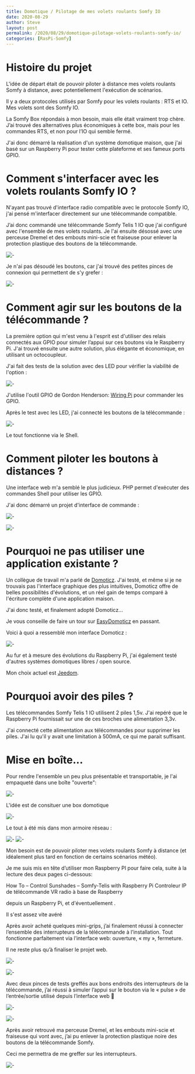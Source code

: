```yaml
---
title: Domotique / Pilotage de mes volets roulants Somfy IO
date: 2020-08-29
author: Steve
layout: post
permalink: /2020/08/29/domotique-pilotage-volets-roulants-somfy-io/
categories: [RasPi-Somfy]
---
```

# Histoire du projet

L'idée de départ était de pouvoir piloter à distance mes volets roulants Somfy à distance, avec potentiellement l'exécution de scénarios.

Il y a deux protocoles utilisés par Somfy pour les volets roulants : RTS et IO. Mes volets sont des Somfy IO.

La Somfy Box répondais à mon besoin, mais elle était vraiment trop chère. J’ai trouvé des alternatives plus économiques à cette box, mais pour les commandes RTS, et non pour l’IO qui semble fermé.

J'ai donc démarré la réalisation d'un système domotique maison, que j'ai basé sur un Raspberry Pi pour tester cette plateforme et ses fameux ports GPIO.

# Comment s'interfacer avec les volets roulants Somfy IO ?

N'ayant pas trouvé d'interface radio compatible avec le protocole Somfy IO, j'ai pensé m'interfacer directement sur une télécommande compatible.

J’ai donc commandé une télécommande Somfy Telis 1 IO que j'ai configuré avec l'ensemble de mes volets roulants. Je l'ai ensuite désossé avec une perceuse Dremel et des embouts mini-scie et fraiseuse pour enlever la protection plastique des boutons de la télécommande.

![-]({{site.baseurl}}/assets/20151111_160857_R.jpg)

Je n'ai pas désoudé les boutons, car j'ai trouvé des petites pinces de connexion qui permettent de s'y grefer :

![-]({{site.baseurl}}/assets/DSC04532_R.jpg)

# Comment agir sur les boutons de la télécommande ?

La première option qui m'est venu à l'esprit est d'utiliser des relais connectés aux GPIO pour simuler l’appui sur ces boutons via le Raspberry Pi. J'ai trouvé ensuite une autre solution, plus élégante et économique, en utilisant un octocoupleur.

J'ai fait des tests de la solution avec des LED pour vérifier la viabilité de l'option :

![-]({{site.baseurl}}/wp-content/uploads/2014/08/DSC00131.jpg)

J'utilise l'outil GPIO de Gordon Henderson: [Wiring Pi](http://wiringpi.com/) pour commander les GPIO.

Après le test avec les LED, j'ai connecté les boutons de la télécommande :

![-]({{site.baseurl}}/wp-content/uploads/2017/07/20170719_224307.jpg)

Le tout fonctionne via le Shell.

# Comment piloter les boutons à distances ?

Une interface web m'a semblé le plus judicieux. PHP permet d'exécuter des commandes Shell pour utiliser les GPIO.

J'ai donc démarré un projet d'interface de commande :

![-]({{site.baseurl}}/wp-content/uploads/2014/08/2014-08-31_201955.png)

![-]({{site.baseurl}}/wp-content/uploads/2014/08/2014-08-31_202000.png)

# Pourquoi ne pas utiliser une application existante ?

Un collègue de travail m'a parlé de [Domoticz](https://domoticz.com/). J'ai testé, et même si je ne trouvais pas l'interface graphique des plus intuitives, Domoticz offre de belles possibilités d'évolutions, et un réel gain de temps comparé à l'écriture complète d'une application maison.

J'ai donc testé, et finalement adopté Domoticz...

Je vous conseille de faire un tour sur [EasyDomoticz](https://easydomoticz.com/) en passant.

Voici à quoi a ressemblé mon interface Domoticz :

![-]({{site.baseurl}}/wp-content/uploads/2017/07/2017-07-19_223923.png)

Au fur et à mesure des évolutions du Raspberry Pi, j'ai également testé d'autres systèmes domotiques libres / open source.

Mon choix actuel est [Jeedom](https://www.jeedom.com/fr/).

# Pourquoi avoir des piles ?

Les télécommandes Somfy Telis 1 IO utilisent 2 piles 1,5v. J'ai repéré que le Raspberry Pi fournissait sur une de ces broches une alimentation 3,3v.

J'ai connecté cette alimentation aux télécommandes pour supprimer les piles. J'ai lu qu'il y avait une limitation à 500mA, ce qui me parait suffisant.

# Mise en boîte...

Pour rendre l'ensemble un peu plus présentable et transportable, je l'ai empaqueté dans une boîte "ouverte":

![-]({{site.baseurl}}/assets/20200829_113015_R.jpg)

L'idée est de consituer une box domotique 

![-]({{site.baseurl}}/assets/20200829_120923_R.jpg)

Le tout à été mis dans mon armoire réseau :

![-]({{site.baseurl}}/assets/20200829_121256_R.jpg) ![-]({{site.baseurl}}/assets/20200829_121328_R.jpg)














Mon besoin est de pouvoir piloter mes volets roulants Somfy à distance (et idéalement plus tard en fonction de certains scénarios météo).


Je me suis mis en tête d’utiliser mon Raspberry PI pour faire cela, suite à la lecture des deux pages ci-dessous:

How To – Control Sunshades – Somfy-Telis with Raspberry Pi
Controleur IP de télécommande VR radio à base de Raspberry





depuis un Raspberry Pi, et d'éventuellement .

Il s'est assez vite avéré 










Après avoir acheté quelques mini-grips, j&rsquo;ai finalement réussi à connecter l&rsquo;ensemble des interrupteurs de la télécommande à l&rsquo;installation. Tout fonctionne parfaitement via l&rsquo;interface web: ouverture, « my », fermeture.

Il ne reste plus qu&rsquo;à finaliser le projet web.

![-]({{site.baseurl}}/wp-content/uploads/2015/11/DSC04665_R.jpg)

![-]({{site.baseurl}}/wp-content/uploads/2015/11/2015-11-29_094745.png)





Avec deux pinces de tests greffés aux bons endroits des interrupteurs de la télécommande, j&rsquo;ai réussi à simuler l&rsquo;appui sur le bouton via le « pulse » de l&rsquo;entrée/sortie utilisé depuis l&rsquo;interface web 🙂

![-]({{site.baseurl}}/wp-content/uploads/2015/11/DSC04532_R.jpg)

![-]({{site.baseurl}}/wp-content/uploads/2015/11/DSC04533_R.jpg)






Après avoir retrouvé ma perceuse Dremel, et les embouts mini-scie et fraiseuse qui vont avec, j&rsquo;ai pu enlever la protection plastique noire des boutons de la télécommande Somfy.

Ceci me permettra de me greffer sur les interrupteurs.

![-]({{site.baseurl}}/wp-content/uploads/2015/11/20151111_160857_R.jpg)



